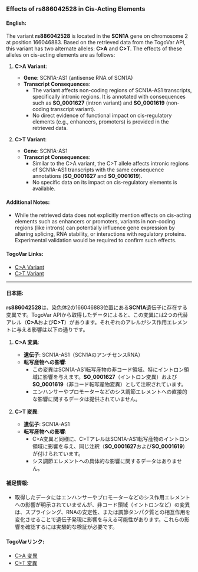 ### Effects of rs886042528 in Cis-Acting Elements

#### English:
The variant **rs886042528** is located in the **SCN1A** gene on chromosome 2 at position 166046883. Based on the retrieved data from the TogoVar API, this variant has two alternate alleles: **C>A** and **C>T**. The effects of these alleles on cis-acting elements are as follows:

1. **C>A Variant**:
   - **Gene**: SCN1A-AS1 (antisense RNA of SCN1A)
   - **Transcript Consequences**: 
     - The variant affects non-coding regions of SCN1A-AS1 transcripts, specifically intronic regions. It is annotated with consequences such as **SO_0001627** (intron variant) and **SO_0001619** (non-coding transcript variant).
     - No direct evidence of functional impact on cis-regulatory elements (e.g., enhancers, promoters) is provided in the retrieved data.

2. **C>T Variant**:
   - **Gene**: SCN1A-AS1
   - **Transcript Consequences**:
     - Similar to the C>A variant, the C>T allele affects intronic regions of SCN1A-AS1 transcripts with the same consequence annotations (**SO_0001627** and **SO_0001619**).
     - No specific data on its impact on cis-regulatory elements is available.

#### Additional Notes:
- While the retrieved data does not explicitly mention effects on cis-acting elements such as enhancers or promoters, variants in non-coding regions (like introns) can potentially influence gene expression by altering splicing, RNA stability, or interactions with regulatory proteins. Experimental validation would be required to confirm such effects.

#### TogoVar Links:
- [C>A Variant](https://togovar.org/variant/tgv417503323)
- [C>T Variant](https://togovar.org/variant/tgv417503323)

---

#### 日本語:
**rs886042528**は、染色体2の166046883位置にある**SCN1A**遺伝子に存在する変異です。TogoVar APIから取得したデータによると、この変異には2つの代替アレル（**C>A**および**C>T**）があります。それぞれのアレルがシス作用エレメントに与える影響は以下の通りです。

1. **C>A 変異**:
   - **遺伝子**: SCN1A-AS1（SCN1AのアンチセンスRNA）
   - **転写産物への影響**:
     - この変異はSCN1A-AS1転写産物の非コード領域、特にイントロン領域に影響を与えます。**SO_0001627**（イントロン変異）および**SO_0001619**（非コード転写産物変異）として注釈されています。
     - エンハンサーやプロモーターなどのシス調節エレメントへの直接的な影響に関するデータは提供されていません。

2. **C>T 変異**:
   - **遺伝子**: SCN1A-AS1
   - **転写産物への影響**:
     - C>A変異と同様に、C>TアレルはSCN1A-AS1転写産物のイントロン領域に影響を与え、同じ注釈（**SO_0001627**および**SO_0001619**）が付けられています。
     - シス調節エレメントへの具体的な影響に関するデータはありません。

#### 補足情報:
- 取得したデータにはエンハンサーやプロモーターなどのシス作用エレメントへの影響が明示されていませんが、非コード領域（イントロンなど）の変異は、スプライシング、RNAの安定性、または調節タンパク質との相互作用を変化させることで遺伝子発現に影響を与える可能性があります。これらの影響を確認するには実験的な検証が必要です。

#### TogoVarリンク:
- [C>A 変異](https://togovar.org/variant/tgv417503323)
- [C>T 変異](https://togovar.org/variant/tgv417503323)